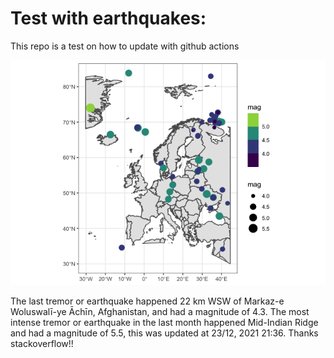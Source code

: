 <!-- README.md is generated from README.Rmd. Please edit that file -->

Test with earthquakes:
======================

This repo is a test on how to update with github actions

![](man/figures/README-unnamed-chunk-2-1.png)

The last tremor or earthquake happened 22 km WSW of Markaz-e
Woluswalī-ye Āchīn, Afghanistan, and had a magnitude of 4.3. The most
intense tremor or earthquake in the last month happened Mid-Indian Ridge
and had a magnitude of 5.5, this was updated at 23/12, 2021 21:36.
Thanks stackoverflow!!
